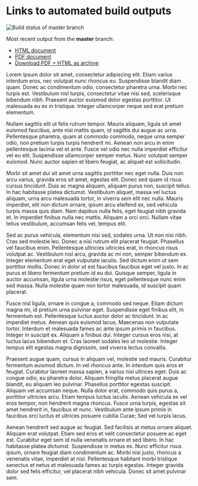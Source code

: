 # Links to automated build outputs

![Build status of master branch](https://dev.azure.com/dashif/Automation/_apis/build/status/DocumentAuthoringExample?branchName=master)

Most recent output from the **master** branch:

* [HTML document](https://dashif-documents.azurewebsites.net/DocumentAuthoringExample/master/MyDocument.html)
* [PDF document](https://dashif-documents.azurewebsites.net/DocumentAuthoringExample/master/MyDocument.pdf)
* [Download PDF + HTML as archive](https://dashif-documents.azurewebsites.net/DocumentAuthoringExample/master/MyDocument.zip)

Lorem ipsum dolor sit amet, consectetur adipiscing elit. Etiam varius interdum eros, nec volutpat nunc rhoncus eu. Suspendisse blandit diam quam. Donec ac condimentum odio, consectetur pharetra urna. Morbi nec turpis est. Vestibulum nisl turpis, consectetur vitae nisi sed, scelerisque bibendum nibh. Praesent auctor euismod dolor egestas porttitor. Ut malesuada eu ex in tristique. Integer ullamcorper neque sed erat pretium elementum.

Nullam sagittis elit ut felis rutrum tempor. Mauris aliquam, ligula sit amet euismod faucibus, ante nisi mattis quam, id sagittis dui augue ac urna. Pellentesque pharetra, quam at commodo commodo, neque urna semper odio, non pretium turpis turpis hendrerit mi. Aenean non arcu in enim pellentesque lacinia vel et ante. Fusce vel odio nec nulla imperdiet efficitur vel eu elit. Suspendisse ullamcorper semper metus. Nunc volutpat semper euismod. Nunc auctor sapien et libero feugiat, ac aliquet est sollicitudin.

Morbi sit amet dui sit amet urna sagittis porttitor nec eget nulla. Duis non arcu varius, gravida eros sit amet, egestas elit. Donec sed quam id risus cursus tincidunt. Duis ac magna aliquam, aliquam purus non, suscipit tellus. In hac habitasse platea dictumst. Vestibulum aliquet, massa vel luctus aliquam, urna arcu malesuada tortor, in viverra sem elit nec nulla. Mauris imperdiet, elit non dictum ornare, ipsum arcu eleifend ex, sed vehicula turpis massa quis diam. Nam dapibus nulla felis, eget feugiat nibh gravida et. In imperdiet finibus nulla nec mattis. Aliquam a orci orci. Nullam vitae tellus vestibulum, accumsan felis vel, tempus elit.

Sed ac purus vehicula, elementum nisi sed, sodales urna. Ut non nisi nibh. Cras sed molestie leo. Donec a nisi rutrum elit placerat feugiat. Phasellus vel faucibus enim. Pellentesque ultricies ultricies erat, in rhoncus risus volutpat ac. Vestibulum nisl arcu, gravida ac mi non, semper bibendum ex. Integer elementum erat eget vulputate iaculis. Sed dictum enim ut sem porttitor mollis. Donec in dolor ut est faucibus faucibus eget vel justo. In ac purus et libero fermentum pretium id eu dui. Quisque semper, ligula in auctor accumsan, ligula urna molestie risus, eget pellentesque nunc enim sed massa. Nulla molestie quam non tortor malesuada, id suscipit quam placerat.

Fusce nisl ligula, ornare in congue a, commodo sed neque. Etiam dictum magna mi, id pretium urna pulvinar eget. Suspendisse eget finibus elit, in fermentum est. Pellentesque luctus auctor dolor ac tincidunt. In ac imperdiet metus. Aenean quis euismod lacus. Maecenas non vulputate tortor. Interdum et malesuada fames ac ante ipsum primis in faucibus. Integer in suscipit ex. Aliquam a finibus dui. Integer cursus eros nisi, at luctus lacus bibendum et. Cras laoreet sodales leo ut molestie. Integer tempus elit egestas magna dignissim, sed viverra lectus convallis.

Praesent augue quam, cursus in aliquam vel, molestie sed mauris. Curabitur fermentum euismod dictum. In vel rhoncus ante. In interdum quis eros et feugiat. Curabitur laoreet massa sapien, a varius nisl ultrices eget. Duis ac congue odio, eu pharetra dolor. Aliquam fringilla metus placerat augue blandit, eu aliquam leo pulvinar. Phasellus porttitor egestas suscipit. Aliquam vel accumsan neque. Nulla dolor erat, commodo quis purus a, porttitor ultricies arcu. Etiam tempus luctus iaculis. Aenean vehicula ex vel eros tempor, non hendrerit magna rhoncus. Fusce urna turpis, egestas sit amet hendrerit in, faucibus et nunc. Vestibulum ante ipsum primis in faucibus orci luctus et ultrices posuere cubilia Curae; Sed vel turpis lacus.

Aenean hendrerit sed augue ac feugiat. Sed facilisis at metus ornare aliquet. Aliquam erat volutpat. Etiam sed eros et velit consectetur posuere ac eget est. Curabitur eget sem id nulla venenatis ornare et sed libero. In hac habitasse platea dictumst. Suspendisse in metus ex. Nunc efficitur risus ipsum, ornare feugiat diam condimentum ac. Morbi nisi justo, rhoncus a venenatis vitae, imperdiet at nisl. Pellentesque habitant morbi tristique senectus et netus et malesuada fames ac turpis egestas. Integer gravida dolor sed felis efficitur, vel placerat nibh vehicula. Donec sit amet pulvinar sem.

